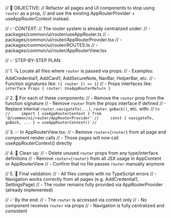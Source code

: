 // 🧭 OBJECTIVE:
// Refactor all pages and UI components to stop using `router` as a prop,
// and use the existing AppRouterProvider + useAppRouterContext instead.

// ✅ CONTEXT:
// The router system is already centralized under:
// - packages/common/ui/router/useAppRouter.ts
// - packages/common/ui/router/AppRouterProvider.tsx
// - packages/common/ui/router/ROUTES.ts
// - packages/common/ui/router/AppRouterView.tsx

// ✅ STEP-BY-STEP PLAN:

// 1. 🔍 Locate all files where `router` is passed via props:
// - Examples: AddCredential1, AddCard1, AddSecureNote, NavBar, HelperBar, etc.
// - Function signatures like: `({ router }) => {}`
// - Props interfaces like: `interface Props { router: UseAppRouterReturn }`

// 2. 🔁 For each of these components:
// - Remove the `router` prop from the function signature
// - Remove `router` from the props interface if defined
// - Replace internal `router.navigateTo(...)`, `router.goBack()`, etc. with:
//     ```ts
//     import { useAppRouterContext } from '@/common/ui/router/AppRouterProvider'
//     const { navigateTo, goBack, ... } = useAppRouterContext()
//     ```

// 3. ✅ In AppRouterView.tsx:
// - Remove `router={router}` from all page and component render calls
// - Those pages will now call useAppRouterContext() directly

// 4. 🧼 Clean up:
// - Delete unused `router` props from any type/interface definitions
// - Remove `router={router}` from all JSX usage in AppContent or AppRouterView
// - Confirm that no file passes `router` manually anymore

// 5. 🧪 Final validation:
// - All files compile with no TypeScript errors
// - Navigation works correctly from all pages (e.g. AddCredential1, SettingsPage)
// - The router remains fully provided via AppRouterProvider (already implemented)

// ✅ By the end:
// - The `router` is accessed via context only
// - No component receives `router` via props
// - Navigation is fully centralized and consistent
